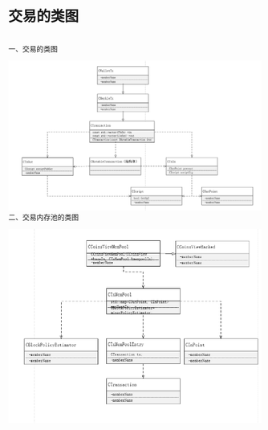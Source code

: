 # 交易的类图
</br>
一、交易的类图
</br>

![transaction-class](img/transaction-1.png)
</br>
二、交易内存池的类图
</br>

![trans-mempool](img/transaction-mempools.png)
</br>
